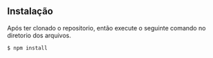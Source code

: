 ## Instalação
Após ter clonado o repositorio, então execute o seguinte comando no diretorio dos arquivos.

```$ npm install```